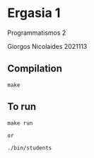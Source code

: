# Ergasia 1

Programmatismos 2

Giorgos Nicolaides 2021113

## Compilation

```
make
```

## To run

```
make run

or

./bin/students
```

